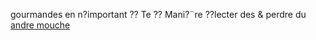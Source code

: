 gourmandes en n?important ?? Te ?? Mani?¨re ??lecter des & perdre du
 <a href="http://www.kwigwater.com/watchoutletjp.asp?cheap=products-c145.html" title="andre mouche">andre mouche</a>